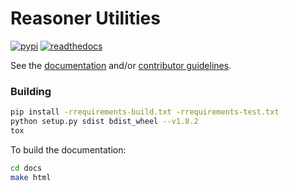 # Reasoner Utilities

[![pypi](https://github.com/NCATSTranslator/reasoner-validator/workflows/pypi/badge.svg)](https://pypi.org/project/reasoner-validator/)
[![readthedocs](https://readthedocs.org/projects/reasoner-validator/badge/)](https://reasoner-validator.readthedocs.io/)

See the [documentation](https://reasoner-validator.readthedocs.io/) and/or [contributor guidelines](https://github.com/NCATSTranslator/reasoner-validator/blob/master/.github/CONTRIBUTING.md).

### Building

```bash
pip install -rrequirements-build.txt -rrequirements-test.txt
python setup.py sdist bdist_wheel --v1.8.2
tox
```

To build the documentation:

```bash
cd docs
make html
```
